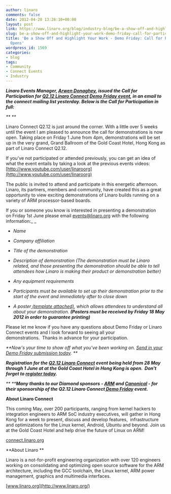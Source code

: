 ```yaml
---
author: linaro
comments: false
date: 2012-04-20 13:28:10+00:00
layout: post
link: https://www.linaro.org/blog/industry-blog/be-a-show-off-and-highlight-your-work-demo-friday-call-for-participation-opens/
slug: be-a-show-off-and-highlight-your-work-demo-friday-call-for-participation-opens
title: 'Be a Show Off and Highlight Your Work - Demo Friday: Call for Participation
  Opens'
wordpress_id: 1569
categories:
- blog
tags:
- Community
- Connect Events
- Industry
---
```


_**Linaro Events Manager, [Arwen Donaghey](http://www.linaro.org/about/meet-the-team/arwen-donaghey/), issued the Call for Participation for [Q2.12 Linaro Connect](http://connect.linaro.org/events/event/linaro-connect-q2-12/) [Demo Friday event](http://connect.linaro.org/events/linaro-connect-q2-12-demo-friday/), in an email to the connect mailing list yesterday. Below is the Call for Participation in full:**_

_**
**_


Linaro Connect Q2.12 is just around the corner. With a little over 5 weeks until the event I am pleased to announce the call for demonstrations is now open. Taking place on Friday 1 June from 4pm, demonstrations will be set up in the very grand, Grand Ballroom of the Gold Coast Hotel, Hong Kong as part of Linaro Connect Q2.12.




If you’ve not participated or attended previously, you can get an idea of what the event entails by taking a look at the previous events videos: [http://www.youtube.com/user/linaroorg](http://www.youtube.com/user/linaroorg)




The public is invited to attend and participate in this energetic afternoon.  Linaro, its partners, members and community, have created this as a great opportunity to view exciting demonstrations of Linaro builds running on a variety of ARM processor-based boards.




If you or someone you know is interested in presenting a demonstration on Friday 1st June please email [events@linaro.org](mailto:events@linaro.org) with the following information:_ _







  * _Name_


  * _Company affiliation_


  * _Title of the demonstration_


  * _Description of demonstration (The demonstration must be Linaro related, and those presenting the demonstration should be able to tell attendees how Linaro is making their product or demonstration better)_


  * _Any equipment requirements_


  * _Participants must be available to set up their demonstration prior to the start of the event and immediately after to close down_


  * _A poster[ (template attached)](/assets/blog/Demo-Friday-Poster-Template_HK.odp), which allows attendees to understand all about your demonstration. **(Posters must be received by Friday 18 May 2012 in order to guarantee printing)**_




Please let me know if you have any questions about Demo Friday or Linaro Connect events and I look forward to seeing all your demonstrations.  Thanks in advance for your participation.


_**Now's your time to show off what you've been working on. [ Send in your Demo Friday submission today](mailto:events@linaro.org). **_

_**Registration for the [Q2.12 Linaro Connect](http://connect.linaro.org/events/event/linaro-connect-q2-12/) event being held from 28 May through 1 June at at the Gold Coast Hotel in Hong Kong is open.  Don't forget to [register today](http://connect.linaro.org/register-connect/).**_

_** **_**_Many thanks to our Diamond sponsors - [ARM](http://www.arm.com/) and [Canonical](http://www.canonical.com/) - for their sponsorship of the Q2.12 Linaro Connect[ Demo Friday](http://connect.linaro.org/events/linaro-connect-q2-12-demo-friday/) event._**

**About Linaro Connect**

This coming May, over 200 participants, ranging from kernel hackers to integration engineers to ARM SoC industry executives, will gather in Hong Kong for a week to present, discuss and develop features,  infrastructure and optimizations for the Linux kernel, Android, Ubuntu and beyond. Join us at the Gold Coast Hotel and help drive the future of Linux on ARM!

[connect.linaro.org](http://connect.linaro.org/events/event/linaro-connect-q2-12/)

**About Linaro **

Linaro is a not-for-profit engineering organization with over 120 engineers working on consolidating and optimizing open source software for the ARM architecture, including the GCC toolchain, the Linux kernel, ARM power management, graphics and multimedia interfaces.

[www.linaro.org](http://www.linaro.org/)
